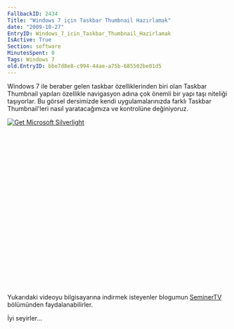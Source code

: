 ```yaml
---
FallbackID: 2434
Title: "Windows 7 için Taskbar Thumbnail Hazırlamak"
date: "2009-10-27"
EntryID: Windows_7_icin_Taskbar_Thumbnail_Hazirlamak
IsActive: True
Section: software
MinutesSpent: 0
Tags: Windows 7
old.EntryID: bbe7d8e8-c994-44ae-a75b-685502be01d5
---
```

Windows 7 ile beraber gelen taskbar özelliklerinden biri olan Taskbar
Thumbnail yapıları özellikle navigasyon adına çok önemli bir yapı taşı
niteliği taşıyorlar. Bu görsel dersimizde kendi uygulamalarınızda farklı
Taskbar Thumbnail'leri nasıl yaratacağımıza ve kontrolüne değiniyoruz.

<div style="width:512px;height:384px;">

[![Get Microsoft
Silverlight](http://go2.microsoft.com/fwlink/?LinkId=108181)](http://go2.microsoft.com/fwlink/?LinkID=124807)

</div>

Yukarıdaki videoyu bilgisayarına indirmek isteyenler blogumun
[SeminerTV](http://daron.yondem.com/tr/formatpage.aspx?path=seminertv.format.html#GorselDersler)
bölümünden faydalanabilirler.

İyi seyirler...


